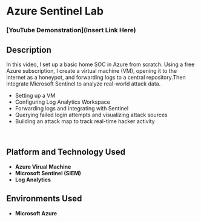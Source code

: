 <h1>Azure Sentinel Lab</h1>

 ### [YouTube Demonstration](Insert Link Here)

<h2>Description</h2>
In this video, I set up a basic home SOC in Azure from scratch. Using a free Azure subscription, I create a virtual machine (VM), opening it to the internet as a honeypot, and forwarding logs to a central repository.Then integrate Microsoft Sentinel to analyze real-world attack data.

- Setting up a VM
- Configuring Log Analytics Workspace
- Forwarding logs and integrating with Sentinel
- Querying failed login attempts and visualizing attack sources
- Building an attack map to track real-time hacker activity

<br />


<h2>Platform and Technology Used</h2>

- <b>Azure Virual Machine</b> 
- <b>Microsoft Sentinel (SIEM)</b>
- <b>Log Analytics</b>
<h2>Environments Used </h2>

- <b> Microsoft Azure </b> 

